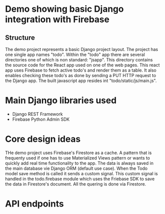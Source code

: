 # Demo showing basic Django integration with Firebase

## Structure
The demo project represents a basic Django project layout. 
The project has one single app names "todo".
Within the "todo" app there are several directories one of which is non standard: "jsapp".
This directory contains the source code for the React app used on one of the web pages.
This react app uses Firebase to fetch active todo's and render them as a table.
It also enables checking these todo's as done by sending a PUT HTTP request to the Django app.
The built javascript app resides int "todo/static/js/main.js".

# Main Django libraries used
- Django REST Framework
- Firebase Python Admin SDK

# Core design ideas
THe demo project uses Firebase's Firestore as a cache. A pattern that is frequenty used if one has to use Materialized Views pattern or wants to quickly add real time functionality to the app.
The data is always saved in the main database vie Django ORM (default use case).
When the Todo model save method is called it sends a custom signal.
This custom signal is handled in the todo.firebase module which uses the Friebase SDK to save the data in Firestore's document.
All the quering is done via Firestore.

# API endpoints
